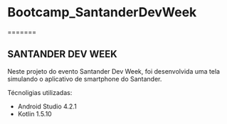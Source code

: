 # Bootcamp_SantanderDevWeek
=======
<h2>SANTANDER DEV WEEK</h2>

Neste projeto do evento Santander Dev Week, foi desenvolvida uma tela simulando o aplicativo de smartphone do Santander.


Técnoligias utilizadas:

* Android Studio 4.2.1
* Kotlin 1.5.10
